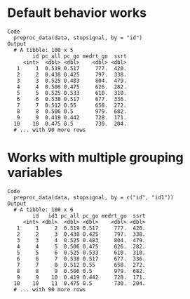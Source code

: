 # Default behavior works

    Code
      preproc_data(data, stopsignal, by = "id")
    Output
      # A tibble: 100 x 5
            id pc_all pc_go medrt_go  ssrt
         <int>  <dbl> <dbl>    <dbl> <dbl>
       1     1  0.519 0.517     777.  420.
       2     2  0.438 0.425     797.  338.
       3     3  0.525 0.483     804.  479.
       4     4  0.506 0.475     626.  282.
       5     5  0.525 0.533     610.  310.
       6     6  0.538 0.517     677.  336.
       7     7  0.512 0.55      658.  272.
       8     8  0.506 0.5       979.  682.
       9     9  0.419 0.442     728.  171.
      10    10  0.475 0.5       730.  204.
      # ... with 90 more rows

# Works with multiple grouping variables

    Code
      preproc_data(data, stopsignal, by = c("id", "id1"))
    Output
      # A tibble: 100 x 6
            id   id1 pc_all pc_go medrt_go  ssrt
         <int> <dbl>  <dbl> <dbl>    <dbl> <dbl>
       1     1     2  0.519 0.517     777.  420.
       2     2     3  0.438 0.425     797.  338.
       3     3     4  0.525 0.483     804.  479.
       4     4     5  0.506 0.475     626.  282.
       5     5     6  0.525 0.533     610.  310.
       6     6     7  0.538 0.517     677.  336.
       7     7     8  0.512 0.55      658.  272.
       8     8     9  0.506 0.5       979.  682.
       9     9    10  0.419 0.442     728.  171.
      10    10    11  0.475 0.5       730.  204.
      # ... with 90 more rows

